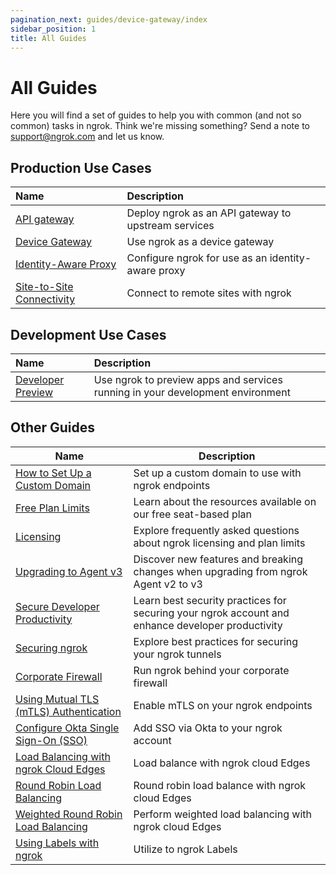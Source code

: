 ```yaml
---
pagination_next: guides/device-gateway/index
sidebar_position: 1
title: All Guides
---
```


# All Guides

Here you will find a set of guides to help you with common (and not so common) tasks in ngrok. Think we're missing something? Send a note to [support@ngrok.com](mailto:support@ngrok.com) and let us know.

## Production Use Cases

| Name                                                   | Description                                         |
| :----------------------------------------------------- | :-------------------------------------------------- |
| [API gateway](/guides/api-gateway)                     | Deploy ngrok as an API gateway to upstream services |
| [Device Gateway](/guides/device-gateway)               | Use ngrok as a device gateway                       |
| [Identity-Aware Proxy](identity-aware-proxy)           | Configure ngrok for use as an identity-aware proxy  |
| [Site-to-Site Connectivity](site-to-site-connectivity) | Connect to remote sites with ngrok                  |

## Development Use Cases

| Name                                   | Description                                                                    |
| :------------------------------------- | :----------------------------------------------------------------------------- |
| [Developer Preview](developer-preview) | Use ngrok to preview apps and services running in your development environment |

## Other Guides

| Name                                                                                                             | Description                                                                                      |
| ---------------------------------------------------------------------------------------------------------------- | ------------------------------------------------------------------------------------------------ |
| [How to Set Up a Custom Domain](other-guides/how-to-set-up-a-custom-domain.md)                                   | Set up a custom domain to use with ngrok endpoints                                               |
| [Free Plan Limits](other-guides/limits.md)                                                                       | Learn about the resources available on our free seat-based plan                                  |
| [Licensing](other-guides/licensing.md)                                                                           | Explore frequently asked questions about ngrok licensing and plan limits                         |
| [Upgrading to Agent v3](other-guides/upgrade-v2-v3.mdx)                                                          | Discover new features and breaking changes when upgrading from ngrok Agent v2 to v3              |
| [Secure Developer Productivity](other-guides/security-dev-productivity)                                          | Learn best security practices for securing your ngrok account and enhance developer productivity |
| [Securing ngrok](other-guides/securing-your-tunnels.md)                                                          | Explore best practices for securing your ngrok tunnels                                           |
| [Corporate Firewall](other-guides/running-behind-firewalls.md)                                                   | Run ngrok behind your corporate firewall                                                         |
| [Using Mutual TLS (mTLS) Authentication](other-guides/using-tls-mutual-authentication.md)                        | Enable mTLS on your ngrok endpoints                                                              |
| [Configure Okta Single Sign-On (SSO)](other-guides/dashboard-sso-okta-setup.md)                                  | Add SSO via Okta to your ngrok account                                                           |
| [Load Balancing with ngrok Cloud Edges](other-guides/load-balancing-with-cloud-edges.md)                         | Load balance with ngrok cloud Edges                                                              |
| [Round Robin Load Balancing](other-guides/how-to-round-robin-load-balance-with-ngrok-cloud-edges.mdx)            | Round robin load balance with ngrok cloud Edges                                                  |
| [Weighted Round Robin Load Balancing](other-guides/how-to-do-weighted-load-balancing-with-ngrok-cloud-edges.mdx) | Perform weighted load balancing with ngrok cloud Edges                                           |
| [Using Labels with ngrok](other-guides/using-labels-within-ngrok.md)                                             | Utilize to ngrok Labels                                                                          |
